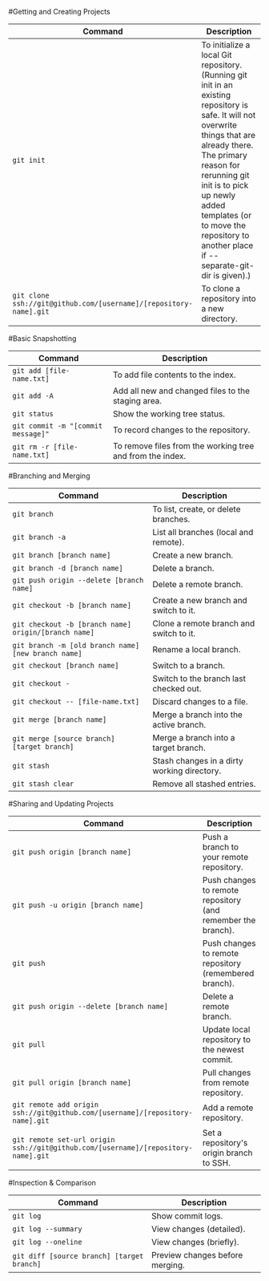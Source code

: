#Getting and Creating Projects

| Command                                                           | Description                                                                                                                                                                                                                                                                                                 |
| ----------------------------------------------------------------- | ----------------------------------------------------------------------------------------------------------------------------------------------------------------------------------------------------------------------------------------------------------------------------------------------------------- |
| `git init`                                                        | To initialize a local Git repository. (Running git init in an existing repository is safe. It will not overwrite things that are already there. The primary reason for rerunning git init is to pick up newly added templates (or to move the repository to another place if --separate-git-dir is given).) |
| `git clone ssh://git@github.com/[username]/[repository-name].git` | To clone a repository into a new directory.                                                                                                                                                                                                                                                                 |

#Basic Snapshotting

| Command                            | Description                                               |
| ---------------------------------- | --------------------------------------------------------- |
| `git add [file-name.txt]`          | To add file contents to the index.                        |
| `git add -A`                       | Add all new and changed files to the staging area.        |
| `git status`                       | Show the working tree status.                             |
| `git commit -m "[commit message]"` | To record changes to the repository.                      |
| `git rm -r [file-name.txt]`        | To remove files from the working tree and from the index. |

#Branching and Merging

| Command                                              | Description                                 |
| ---------------------------------------------------- | ------------------------------------------- |
| `git branch`                                         | To list, create, or delete branches.        |
| `git branch -a`                                      | List all branches (local and remote).       |
| `git branch [branch name]`                           | Create a new branch.                        |
| `git branch -d [branch name]`                        | Delete a branch.                            |
| `git push origin --delete [branch name]`             | Delete a remote branch.                     |
| `git checkout -b [branch name]`                      | Create a new branch and switch to it.       |
| `git checkout -b [branch name] origin/[branch name]` | Clone a remote branch and switch to it.     |
| `git branch -m [old branch name] [new branch name]`  | Rename a local branch.                      |
| `git checkout [branch name]`                         | Switch to a branch.                         |
| `git checkout -`                                     | Switch to the branch last checked out.      |
| `git checkout -- [file-name.txt]`                    | Discard changes to a file.                  |
| `git merge [branch name]`                            | Merge a branch into the active branch.      |
| `git merge [source branch] [target branch]`          | Merge a branch into a target branch.        |
| `git stash`                                          | Stash changes in a dirty working directory. |
| `git stash clear`                                    | Remove all stashed entries.                 |

#Sharing and Updating Projects

| Command                                                                           | Description                                                  |
| --------------------------------------------------------------------------------- | ------------------------------------------------------------ |
| `git push origin [branch name]`                                                   | Push a branch to your remote repository.                     |
| `git push -u origin [branch name]`                                                | Push changes to remote repository (and remember the branch). |
| `git push`                                                                        | Push changes to remote repository (remembered branch).       |
| `git push origin --delete [branch name]`                                          | Delete a remote branch.                                      |
| `git pull`                                                                        | Update local repository to the newest commit.                |
| `git pull origin [branch name]`                                                   | Pull changes from remote repository.                         |
| `git remote add origin ssh://git@github.com/[username]/[repository-name].git`     | Add a remote repository.                                     |
| `git remote set-url origin ssh://git@github.com/[username]/[repository-name].git` | Set a repository's origin branch to SSH.                     |

#Inspection & Comparison

| Command                                    | Description                     |
| ------------------------------------------ | ------------------------------- |
| `git log`                                  | Show commit logs.               |
| `git log --summary`                        | View changes (detailed).        |
| `git log --oneline`                        | View changes (briefly).         |
| `git diff [source branch] [target branch]` | Preview changes before merging. |
